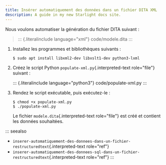 ```yaml
---
title: Insérer automatiquement des données dans un fichier DITA XML
description: A guide in my new Starlight docs site.
---
```


Nous voulons automatiser la génération du fichier DITA suivant :

> ::: {.literalinclude language="xml"}
> code/modele.dita
> :::

1.  Installez les programmes et bibliothèques suivants :

    ``` console
    $ sudo apt install libxml2-dev libxslt1-dev python3-lxml
    ```

2.  Créez le script Python `populate-xml.py`{.interpreted-text
    role="file"} suivant :

    ::: {.literalinclude language="python3"}
    code/populate-xml.py
    :::

3.  Rendez le script exécutable, puis exécutez-le :

    ``` console
    $ chmod +x populate-xml.py              
    $ ./populate-xml.py             
    ```

    Le fichier `modele.dita`{.interpreted-text role="file"} est créé et
    contient les données souhaitées.

::: seealso
-   `inserer-automatiquement-des-donnees-dans-un-fichier-restructuredtext`{.interpreted-text
    role="ref"}
-   `inserer-automatiquement-des-donnees-sql-dans-un-fichier-restructuredtext`{.interpreted-text
    role="ref"}
:::
